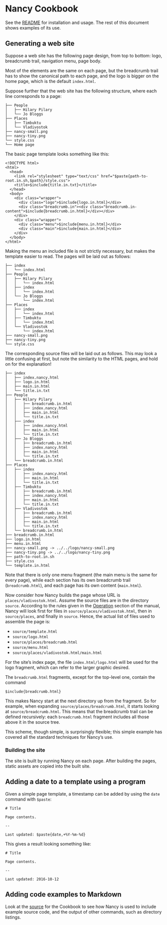 # Nancy Cookbook

See the [README](README.md) for installation and usage. The rest of this
document shows examples of its use.

## Generating a web site <a name="website-example"></a>

[FIXME]: # (Use a diagram below)
Suppose a web site has the following page design, from top to bottom: logo,
breadcrumb trail, navigation menu, page body.

Most of the elements are the same on each page, but the breadcrumb trail has
to show the canonical path to each page, and the logo is bigger on the home
page, which is the default `index.html`.

Suppose further that the web site has the following structure, where each
line corresponds to a page:

    ├── People
    │   ├── Hilary Pilary
    │   └── Jo Bloggs
    ├── Places
    │   ├── Timbuktu
    │   └── Vladivostok
    ├── nancy-small.png
    ├── nancy-tiny.png
    └── style.css
    └── Home page

The basic page template looks something like this:

    <!DOCTYPE html>
    <html>
      <head>
        <link rel="stylesheet" type="text/css" href="$paste{path-to-root.in.sh,$path}/style.css">
        <title>$include{title.in.txt}</title>
      </head>
      <body>
        <div class="wrapper">
          <div class="logo">$include{logo.in.html}</div>
          <div class="breadcrumb.in"><div class="breadcrumb.in-content">$include{breadcrumb.in.html}</div></div>
        </div>
        <div class="wrapper">
          <div class="menu">$include{menu.in.html}</div>
          <div class="main">$include{main.in.html}</div>
        </div>
      </body>
    </html>

Making the menu an included file is not strictly necessary, but makes the
template easier to read. The pages will be laid out as follows:

    ├── index
    │   └── index.html
    ├── People
    │   ├── Hilary Pilary
    │   │   └── index.html
    │   ├── index
    │   │   └── index.html
    │   └── Jo Bloggs
    │       └── index.html
    ├── Places
    │   ├── index
    │   │   └── index.html
    │   ├── Timbuktu
    │   │   └── index.html
    │   └── Vladivostok
    │       └── index.html
    ├── nancy-small.png
    ├── nancy-tiny.png
    └── style.css

The corresponding source files will be laid out as follows. This may look a
little confusing at first, but note the similarity to the HTML pages, and
hold on for the explanation!

    ├── index
    │   ├── index.nancy.html
    │   ├── logo.in.html
    │   ├── main.in.html
    │   └── title.in.txt
    ├── People
    │   ├── Hilary Pilary
    │   │   ├── breadcrumb.in.html
    │   │   ├── index.nancy.html
    │   │   ├── main.in.html
    │   │   └── title.in.txt
    │   ├── index
    │   │   ├── index.nancy.html
    │   │   ├── main.in.html
    │   │   └── title.in.txt
    │   ├── Jo Bloggs
    │   │   ├── breadcrumb.in.html
    │   │   ├── index.nancy.html
    │   │   ├── main.in.html
    │   │   └── title.in.txt
    │   └── breadcrumb.in.html
    ├── Places
    │   ├── index
    │   │   ├── index.nancy.html
    │   │   ├── main.in.html
    │   │   └── title.in.txt
    │   ├── Timbuktu
    │   │   ├── breadcrumb.in.html
    │   │   ├── index.nancy.html
    │   │   ├── main.in.html
    │   │   └── title.in.txt
    │   ├── Vladivostok
    │   │   ├── breadcrumb.in.html
    │   │   ├── index.nancy.html
    │   │   ├── main.in.html
    │   │   └── title.in.txt
    │   └── breadcrumb.in.html
    ├── breadcrumb.in.html
    ├── logo.in.html
    ├── menu.in.html
    ├── nancy-small.png -> ../../logo/nancy-small.png
    ├── nancy-tiny.png -> ../../logo/nancy-tiny.png
    ├── path-to-root.in.sh
    ├── style.css
    └── template.in.html

Note that there is only one menu fragment (the main menu is the same for
every page), while each section has its own breadcrumb trail
(`breadcrumb.html`), and each page has its own content
(`main.html`).

Now consider how Nancy builds the page whose URL is
`places/vladivostok.html`. Assume the source files are in the directory
`source`. According to the rules given in the
[Operation](README.md#operation) section of the manual, Nancy will look
first for files in `source/places/vladivostok.html`, then in
`source/places`, and finally in `source`. Hence, the actual list of files
used to assemble the page is:

[FIXME]: # (Generate this list)
* `source/template.html`
* `source/logo.html`
* `source/places/breadcrumb.html`
* `source/menu.html`
* `source/places/vladivostok.html/main.html`

For the site’s index page, the file `index.html/logo.html` will be used
for the logo fragment, which can refer to the larger graphic desired.

The `breadcrumb.html` fragments, except for the top-level one, contain the
command

    $include{breadcrumb.html}
    
This makes Nancy start at the next directory up from the fragment. So for
example, when expanding `source/places/breadcrumb.html`, it starts looking
at `source/breadcrumb.html`. This means that the breadcrumb trail can be
defined recursively: each `breadcrumb.html` fragment includes all those
above it in the source tree.

This scheme, though simple, is surprisingly flexible; this simple example
has covered all the standard techniques for Nancy’s use.

### Building the site

The site is built by running Nancy on each page. After building
the pages, static assets are copied into the built site.

[FIXME]: # (Explain how to serve the web site dynamically.)

## Adding a date to a template using a program <a name="date-example"></a>

Given a simple page template, a timestamp can be added by using the `date`
command with `$paste`:

    # Title
    
    Page contents.
    
    --
    
    Last updated: $paste{date,+%Y-%m-%d}

This gives a result looking something like:

    # Title
    
    Page contents.
    
    --
    
    Last updated: 2016-10-12

## Adding code examples to Markdown
[FIXME]: # (Explain the techniques)

Look at the [source](Cookbook.md.in) for the Cookbook to see how Nancy is
used to include example source code, and the output of other commands, such
as directory listings.

[FIXME]: # (Add an example about uniquely numbered invoices)
